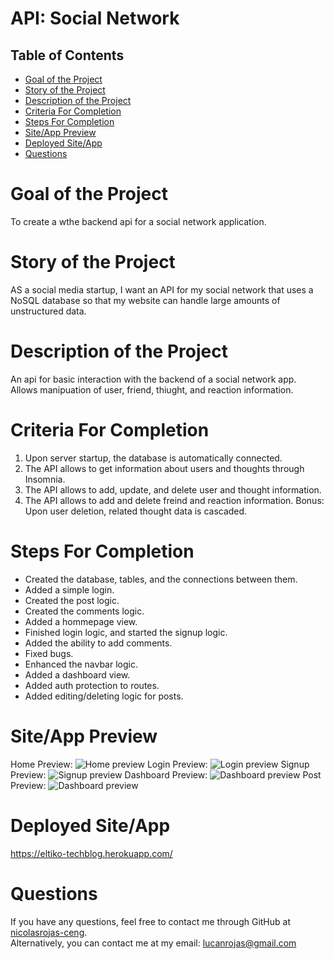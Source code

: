 
# API: Social Network
## Table of Contents

* [Goal of the Project](#Goal)
* [Story of the Project](#Story)
* [Description of the Project](#Description)
* [Criteria For Completion](#Criteria)
* [Steps For Completion](#Completion)
* [Site/App Preview](#Preview)
* [Deployed Site/App](#Deployed)
* [Questions](#Questions)


# <a name="Goal"> Goal of the Project </a>
To create a wthe backend api for a social network application.
# <a name="Story"> Story of the Project </a>
AS a social media startup, I want an API for my social network that uses a NoSQL database
so that my website can handle large amounts of unstructured data.
# <a name="Description"> Description of the Project </a>
An api for basic interaction with the backend of a social network app. Allows manipuation of user, friend, thiught, and reaction information.
# <a name="Criteria"> Criteria For Completion </a>
1. Upon server startup, the database is automatically connected.
2. The API allows to get information about users and thoughts through Insomnia.
3. The API allows to add, update, and delete user and thought information.
4. The API allows to add and delete freind and reaction information.
Bonus: Upon user deletion, related thought data is cascaded.
# <a name="Completion"> Steps For Completion </a>
- Created the database, tables, and the connections between them.
- Added a simple login.
- Created the post logic.
- Created the comments logic.
- Added a hommepage view.
- Finished login logic, and started the signup logic.
- Added the ability to add comments.
- Fixed bugs.
- Enhanced the navbar logic.
- Added a dashboard view.
- Added auth protection to routes.
- Added editing/deleting logic for posts.
# <a name="Preview"> Site/App Preview </a>
Home Preview:
![Home preview](src/images/home_view.PNG)
Login Preview:
![Login preview](src/images/login_view.PNG)
Signup Preview:
![Signup preview](src/images/signup_view.PNG)
Dashboard Preview:
![Dashboard preview](src/images/dashboard_view.PNG)
Post Preview:
![Dashboard preview](src/images/post_view.PNG)
# <a name="Deployed"> Deployed Site/App </a>
https://eltiko-techblog.herokuapp.com/
# <a name="Questions"> Questions </a>
  If you have any questions, feel free to contact me through GitHub at
  [nicolasrojas-ceng](https://github.com/nicolasrojas-ceng). <br>
  Alternatively, you can contact me at my email: [lucanrojas@gmail.com](mailto:lucanrojas@gmail.com)
